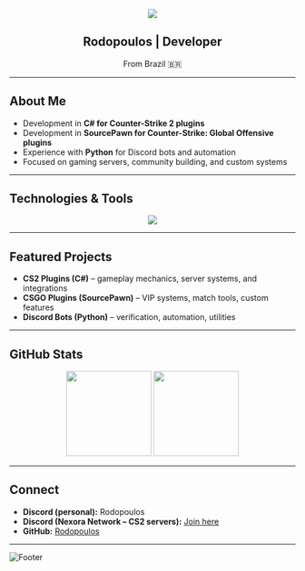 <p align="center">
  <img src="https://capsule-render.vercel.app/api?type=waving&color=0:8e2de2,100:4a00e0&height=200&section=header&text=Rodopoulos&fontSize=50&fontColor=fff&animation=fadeIn&fontAlignY=35" />
</p>

<h2 align="center">Rodopoulos | Developer</h2>
<p align="center">From Brazil 🇧🇷</p>

---

## About Me
- Development in **C# for Counter-Strike 2 plugins**  
- Development in **SourcePawn for Counter-Strike: Global Offensive plugins**  
- Experience with **Python** for Discord bots and automation  
- Focused on gaming servers, community building, and custom systems  

---

## Technologies & Tools
<p align="center">
  <img src="https://skillicons.dev/icons?i=cs,dotnet,python,discord,github,vscode,visualstudio,mysql,sqlite" />
</p>

---

## Featured Projects
- **CS2 Plugins (C#)** – gameplay mechanics, server systems, and integrations  
- **CSGO Plugins (SourcePawn)** – VIP systems, match tools, custom features  
- **Discord Bots (Python)** – verification, automation, utilities  

---

## GitHub Stats
<p align="center">
  <img src="https://github-readme-stats.vercel.app/api?username=rodopoulos1&show_icons=true&theme=radical" height="150" />
  <img src="https://github-readme-stats.vercel.app/api/top-langs/?username=rodopoulos1&layout=compact&theme=radical" height="150" />
</p>

---

## Connect
- **Discord (personal):** Rodopoulos  
- **Discord (Nexora Network – CS2 servers):** [Join here](https://discord.gg/UM4FJPVc6k)  
- **GitHub:** [Rodopoulos](https://github.com/rodopoulos1)  

---

![Footer](https://capsule-render.vercel.app/api?type=waving&color=0:4a00e0,100:8e2de2&height=150&section=footer)
